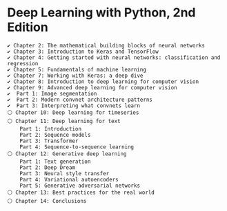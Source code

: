 # Deep Learning with Python, 2nd Edition



    ✔️ Chapter 2: The mathematical building blocks of neural networks
    ✔️ Chapter 3: Introduction to Keras and TensorFlow
    ✔️ Chapter 4: Getting started with neural networks: classification and regression
    ✔️ Chapter 5: Fundamentals of machine learning
    ✔️ Chapter 7: Working with Keras: a deep dive
    ✔️ Chapter 8: Introduction to deep learning for computer vision
    ✔️ Chapter 9: Advanced deep learning for computer vision
    ✔️  Part 1: Image segmentation
    ✔️  Part 2: Modern convnet architecture patterns
    ✔️  Part 3: Interpreting what convnets learn
    ⚪ Chapter 10: Deep learning for timeseries
    ⚪ Chapter 11: Deep learning for text
        Part 1: Introduction
        Part 2: Sequence models
        Part 3: Transformer
        Part 4: Sequence-to-sequence learning
    ⚪ Chapter 12: Generative deep learning
        Part 1: Text generation
        Part 2: Deep Dream
        Part 3: Neural style transfer
        Part 4: Variational autoencoders
        Part 5: Generative adversarial networks
    ⚪ Chapter 13: Best practices for the real world
    ⚪ Chapter 14: Conclusions


